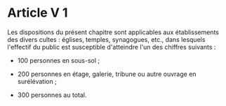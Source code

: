 # Article V 1

Les dispositions du présent chapitre sont applicables aux établissements des divers cultes : églises, temples, synagogues, etc., dans lesquels l'effectif du public est susceptible d'atteindre l'un des chiffres suivants :

- 100 personnes en sous-sol ;

- 200 personnes en étage, galerie, tribune ou autre ouvrage en surélévation ;

- 300 personnes au total.
